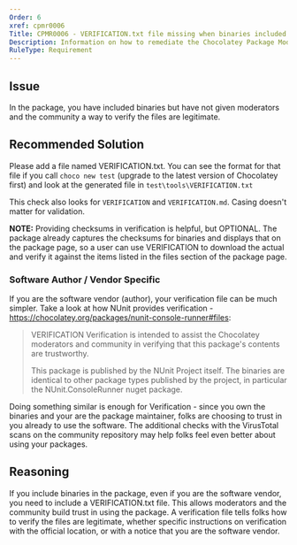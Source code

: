 ```yaml
---
Order: 6
xref: cpmr0006
Title: CPMR0006 - VERIFICATION.txt file missing when binaries included (package)
Description: Information on how to remediate the Chocolatey Package Moderation Rule 0006
RuleType: Requirement
---
```


<?! Include "../../../../../shared/package-validator-rule-requirement.txt" /?>

## Issue

In the package, you have included binaries but have not given moderators and the community a way to verify the files are legitimate.

## Recommended Solution

Please add a file named VERIFICATION.txt. You can see the format for that file if you call `choco new test` (upgrade to the latest version of Chocolatey first) and look at the generated file in `test\tools\VERIFICATION.txt`

This check also looks for `VERIFICATION` and `VERIFICATION.md`. Casing doesn't matter for validation.

**NOTE:** Providing checksums in verification is helpful, but OPTIONAL. The package already captures the checksums for binaries and displays that on the package page, so a user can use VERIFICATION to download the actual and verify it against the items listed in the files section of the package page.

### Software Author / Vendor Specific

If you are the software vendor (author), your verification file can be much simpler. Take a look at how NUnit provides verification - https://chocolatey.org/packages/nunit-console-runner#files:

> VERIFICATION
> Verification is intended to assist the Chocolatey moderators and community in verifying that this package's contents are trustworthy.
>
> This package is published by the NUnit Project itself. The binaries are identical to other package types published by the project, in particular the NUnit.ConsoleRunner nuget package.

Doing something similar is enough for Verification - since you own the binaries and your are the package maintainer, folks are choosing to trust in you already to use the software.  The additional checks with the VirusTotal scans on the community repository may help folks feel even better about using your packages.

## Reasoning

If you include binaries in the package, even if you are the software vendor, you need to include a VERIFICATION.txt file. This allows moderators and the community build trust in using the package. A verification file tells folks how to verify the files are legitimate, whether specific instructions on verification with the official location, or with a notice that you are the software vendor.
